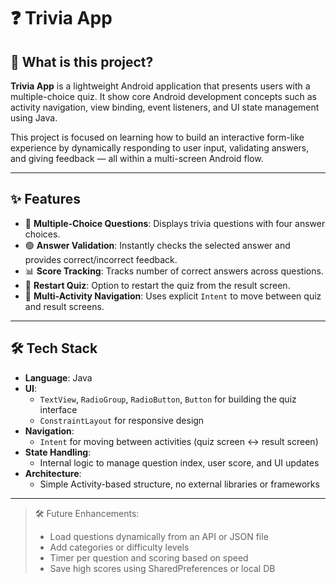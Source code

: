 # ❓ Trivia App

## 📌 What is this project?

**Trivia App** is a lightweight Android application that presents users with a multiple-choice quiz. It show core Android development concepts such as activity navigation, view binding, event listeners, and UI state management using Java.

This project is focused on learning how to build an interactive form-like experience by dynamically responding to user input, validating answers, and giving feedback — all within a multi-screen Android flow.

---

## ✨ Features

- 🧠 **Multiple-Choice Questions**: Displays trivia questions with four answer choices.
- 🟢 **Answer Validation**: Instantly checks the selected answer and provides correct/incorrect feedback.
- 📊 **Score Tracking**: Tracks number of correct answers across questions.
- 🔄 **Restart Quiz**: Option to restart the quiz from the result screen.
- 🧭 **Multi-Activity Navigation**: Uses explicit `Intent` to move between quiz and result screens.

---

## 🛠 Tech Stack

- **Language**: Java
- **UI**:
  - `TextView`, `RadioGroup`, `RadioButton`, `Button` for building the quiz interface
  - `ConstraintLayout` for responsive design
- **Navigation**:
  - `Intent` for moving between activities (quiz screen ↔ result screen)
- **State Handling**:
  - Internal logic to manage question index, user score, and UI updates
- **Architecture**:
  - Simple Activity-based structure, no external libraries or frameworks

---

> 🛠️ Future Enhancements:
> - Load questions dynamically from an API or JSON file
> - Add categories or difficulty levels
> - Timer per question and scoring based on speed
> - Save high scores using SharedPreferences or local DB

